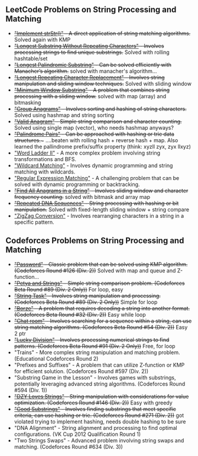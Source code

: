 ## LeetCode Problems on String Processing and Matching
- ~~["Implement strStr()"](https://leetcode.com/problems/find-the-index-of-the-first-occurrence-in-a-string/description/) - A direct application of string matching algorithms.~~ Solved again with KMP
- ~~["Longest Substring Without Repeating Characters"](https://leetcode.com/problems/longest-substring-without-repeating-characters/description/) - Involves processing strings to find unique substrings.~~ Solved with rolling hashtable/set
- ~~["Longest Palindromic Substring"](https://leetcode.com/problems/longest-palindromic-substring/description/) - Can be solved efficiently with Manacher’s algorithm.~~ solved with manacher's algorithm...
- ~~["Longest Repeating Character Replacement"](https://leetcode.com/problems/longest-repeating-character-replacement/) - Involves string manipulation and sliding window techniques.~~ Solved with sliding window
- ~~["Minimum Window Substring"](https://leetcode.com/problems/minimum-window-substring) - A problem that combines string processing with a sliding window.~~ solved with map (array) and bitmasking
- ~~["Group Anagrams"](https://leetcode.com/problems/group-anagrams/) - Involves sorting and hashing of string characters.~~ Solved using hashmap and string sorting
- ~~["Valid Anagram"](https://leetcode.com/problems/valid-anagram/) - Simple string comparison and character counting.~~ Solved using single map (vector), who needs hashmap anyways?
- ~~["Palindrome Pairs"](https://leetcode.com/problems/palindrome-pairs/) - Can be approached with hashing or trie data structures.~~~ ....beaten with rolling hash + reverse hash + map. Also learned the pallindrome prefix/suffix property (think: xyzll zyx, zyx llxyz)
- ["Word Ladder II"](https://leetcode.com/problems/word-ladder-ii/) - A more complex problem involving string transformations and BFS.
- ["Wildcard Matching"](https://leetcode.com/problems/wildcard-matching/) - Involves dynamic programming and string matching with wildcards.
- ["Regular Expression Matching"](https://leetcode.com/problems/regular-expression-matching/) - A challenging problem that can be solved with dynamic programming or backtracking.
- ~~["Find All Anagrams in a String"](https://leetcode.com/problems/find-all-anagrams-in-a-string/) - Involves sliding window and character frequency counting.~~ solved with bitmask and array map
- ~~["Repeated DNA Sequences"](https://leetcode.com/problems/repeated-dna-sequences/description/) - String processing with hashing or bit manipulation.~~ Solved with fixed-length sliding window + string compare
- ["ZigZag Conversion"](https://leetcode.com/problems/zigzag-conversion/) - Involves rearranging characters in a string in a specific pattern.

## Codeforces Problems on String Processing and Matching
- ~~["Password"](https://codeforces.com/problemset/problem/126/B) - Classic problem that can be solved using KMP algorithm. (Codeforces Round #126 (Div. 2))~~ Solved with map and queue and Z-function...
- ~~["Petya and Strings"](https://codeforces.com/problemset/problem/112/A) - Simple string comparison problem. (Codeforces Beta Round #89 (Div. 2 Only))~~ For loop, easy
- ~~["String Task"](https://codeforces.com/problemset/problem/118/A) - Involves string manipulation and processing. (Codeforces Beta Round #89 (Div. 2 Only))~~ Simple for loop
- ~~["Borze"](https://codeforces.com/problemset/problem/32/B) - A problem that requires decoding a string into another format. (Codeforces Beta Round #32 (Div. 2))~~ Easy while loop
- ~~["Chat room"](https://codeforces.com/problemset/problem/58/A) - Involves searching for a sequence within a string, can use string matching algorithms. (Codeforces Beta Round #54 (Div. 2))~~ Easy 2 ptr
- ~~["Lucky Division"](https://codeforces.com/problemset/problem/122/A) - Involves processing numerical strings to find patterns. (Codeforces Beta Round #91 (Div. 2 Only))~~ Free, for loop
- "Trains" - More complex string manipulation and matching problem. (Educational Codeforces Round 2)
- "Prefixes and Suffixes" - A problem that can utilize Z-function or KMP for efficient solution. (Codeforces Round #597 (Div. 2))
- "Substring Game in the Lesson" - Involves games with substrings, potentially leveraging advanced string algorithms. (Codeforces Round #594 (Div. 1))
- ~~["DZY Loves Strings"](https://codeforces.com/problemset/problem/447/B) - String manipulation with considerations for value optimization. (Codeforces Round #146 (Div. 2))~~ Easy with greedy
- ~~["Good Substrings"](https://codeforces.com/problemset/problem/271/D) - Involves finding substrings that meet specific criteria, can use hashing or trie. (Codeforces Round #271 (Div. 2))~~ got violated trying to implement hashing, needs double hashing to be sure
- "DNA Alignment" - String alignment and processing to find optimal configurations. (VK Cup 2012 Qualification Round 1)
- "Two Strings Swaps" - Advanced problem involving string swaps and matching. (Codeforces Round #634 (Div. 3))
